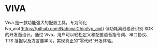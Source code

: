 # VIVA
Viva 是一款功能强大的配置工具，专为简化 lvp_aiot(https://github.com/NationalChip/lvp_aiot) 低功耗离线语音识别 SDK 的开发而设计。通过 Viva，用户可以轻松定义和配置语音指令词、串口协议、TTS 播报以及方言自学习，实现真正的“零代码”开发体验。
 